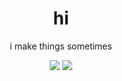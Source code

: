 <div align="center">

# hi

i make things sometimes

![](https://github.com/workframes/stats/blob/master/generated/languages.svg#gh-dark-mode-only)
![](https://github.com/workframes/stats/blob/master/generated/overview.svg#gh-dark-mode-only)

</div>
